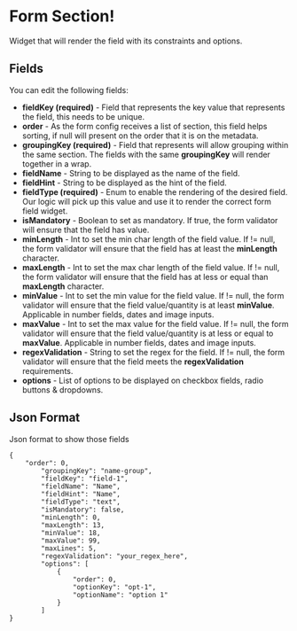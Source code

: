 # Form Section!

Widget that will render the field with its constraints and options.

## Fields

You can edit the following fields:

- **fieldKey (required)** - Field that represents the key value that represents the field, this needs to be unique.
- **order** - As the form config receives a list of section, this field helps sorting, if null will present on the order that it is on the metadata.
- **groupingKey (required)** - Field that represents will allow grouping within the same section. The fields with the same **groupingKey** will render together in a wrap.
- **fieldName** - String to be displayed as the name of the field.
- **fieldHint** - String to be displayed as the hint of the field.
- **fieldType (required)** - Enum to enable the rendering of the desired field. Our logic will pick up this value and use it to render the correct form field widget.
- **isMandatory** - Boolean to set as mandatory. If true, the form validator will ensure that the field has value.
- **minLength** - Int to set the min char length of the field value. If != null, the form validator will ensure that the field has at least the **minLength** character.
- **maxLength** - Int to set the max char length of the field value. If != null, the form validator will ensure that the field has at less or equal than **maxLength** character.
- **minValue** - Int to set the min value for the field value. If != null, the form validator will ensure that the field value/quantity is at least **minValue**. Applicable in number fields, dates and image inputs.
- **maxValue** - Int to set the max value for the field value. If != null, the form validator will ensure that the field value/quantity is at less or equal to **maxValue**. Applicable in number fields, dates and image inputs.
- **regexValidation** - String to set the regex for the field. If != null, the form validator will ensure that the field meets the **regexValidation** requirements.
- **options** - List of options to be displayed on checkbox fields, radio buttons & dropdowns.



## Json Format

Json format to show those fields

    {
        "order": 0,
            "groupingKey": "name-group",
            "fieldKey": "field-1",
            "fieldName": "Name",
            "fieldHint": "Name",
            "fieldType": "text",
            "isMandatory": false,
            "minLength": 0,
            "maxLength": 13,
            "minValue": 18,
            "maxValue": 99,
            "maxLines": 5,
            "regexValidation": "your_regex_here",
            "options": [
                {
                    "order": 0,
                    "optionKey": "opt-1",
                    "optionName": "option 1"
                }
            ]
    }
